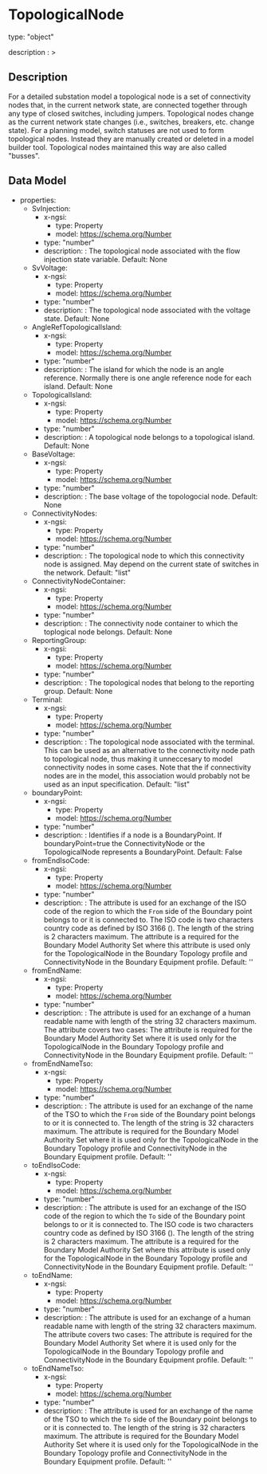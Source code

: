 # TopologicalNode
type: "object"
description : >
## Description
For a detailed substation model a topological node is a set of connectivity nodes that, in the current network state, are connected together through any type of closed switches, including  jumpers. Topological nodes change as the current network state changes (i.e., switches, breakers, etc. change state). For a planning model, switch statuses are not used to form topological nodes. Instead they are manually created or deleted in a model builder tool. Topological nodes maintained this way are also called "busses".

## Data Model
  - properties:
    - SvInjection:
      - x-ngsi:
        - type: Property
        - model: https://schema.org/Number
      - type: "number"
      - description: : The topological node associated with the flow injection state variable. Default: None
    - SvVoltage:
      - x-ngsi:
        - type: Property
        - model: https://schema.org/Number
      - type: "number"
      - description: : The topological node associated with the voltage state. Default: None
    - AngleRefTopologicalIsland:
      - x-ngsi:
        - type: Property
        - model: https://schema.org/Number
      - type: "number"
      - description: : The island for which the node is an angle reference.   Normally there is one angle reference node for each island. Default: None
    - TopologicalIsland:
      - x-ngsi:
        - type: Property
        - model: https://schema.org/Number
      - type: "number"
      - description: : A topological node belongs to a topological island. Default: None
    - BaseVoltage:
      - x-ngsi:
        - type: Property
        - model: https://schema.org/Number
      - type: "number"
      - description: : The base voltage of the topologocial node. Default: None
    - ConnectivityNodes:
      - x-ngsi:
        - type: Property
        - model: https://schema.org/Number
      - type: "number"
      - description: : The topological node to which this connectivity node is assigned.  May depend on the current state of switches in the network. Default: "list"
    - ConnectivityNodeContainer:
      - x-ngsi:
        - type: Property
        - model: https://schema.org/Number
      - type: "number"
      - description: : The connectivity node container to which the toplogical node belongs. Default: None
    - ReportingGroup:
      - x-ngsi:
        - type: Property
        - model: https://schema.org/Number
      - type: "number"
      - description: : The topological nodes that belong to the reporting group. Default: None
    - Terminal:
      - x-ngsi:
        - type: Property
        - model: https://schema.org/Number
      - type: "number"
      - description: : The topological node associated with the terminal.   This can be used as an alternative to the connectivity node path to topological node, thus making it unneccesary to model connectivity nodes in some cases.   Note that the if connectivity nodes are in the model, this association would probably not be used as an input specification. Default: "list"
    - boundaryPoint:
      - x-ngsi:
        - type: Property
        - model: https://schema.org/Number
      - type: "number"
      - description: : Identifies if a node is a BoundaryPoint. If boundaryPoint=true the ConnectivityNode or the TopologicalNode represents a BoundaryPoint. Default: False
    - fromEndIsoCode:
      - x-ngsi:
        - type: Property
        - model: https://schema.org/Number
      - type: "number"
      - description: : The attribute is used for an exchange of the ISO code of the region to which the `From` side of the Boundary point belongs to or it is connected to. The ISO code is two characters country code as defined by ISO 3166 (). The length of the string is 2 characters maximum. The attribute is a required for the Boundary Model Authority Set where this attribute is used only for the TopologicalNode in the Boundary Topology profile and ConnectivityNode in the Boundary Equipment profile. Default: ''
    - fromEndName:
      - x-ngsi:
        - type: Property
        - model: https://schema.org/Number
      - type: "number"
      - description: : The attribute is used for an exchange of a human readable name with length of the string 32 characters maximum. The attribute covers two cases:  The attribute is required for the Boundary Model Authority Set where it is used only for the TopologicalNode in the Boundary Topology profile and ConnectivityNode in the Boundary Equipment profile. Default: ''
    - fromEndNameTso:
      - x-ngsi:
        - type: Property
        - model: https://schema.org/Number
      - type: "number"
      - description: : The attribute is used for an exchange of the name of the TSO to which the `From` side of the Boundary point belongs to or it is connected to. The length of the string is 32 characters maximum. The attribute is required for the Boundary Model Authority Set where it is used only for the TopologicalNode in the Boundary Topology profile and ConnectivityNode in the Boundary Equipment profile. Default: ''
    - toEndIsoCode:
      - x-ngsi:
        - type: Property
        - model: https://schema.org/Number
      - type: "number"
      - description: : The attribute is used for an exchange of the ISO code of the region to which the `To` side of the Boundary point belongs to or it is connected to. The ISO code is two characters country code as defined by ISO 3166 (). The length of the string is 2 characters maximum. The attribute is a required for the Boundary Model Authority Set where this attribute is used only for the TopologicalNode in the Boundary Topology profile and ConnectivityNode in the Boundary Equipment profile. Default: ''
    - toEndName:
      - x-ngsi:
        - type: Property
        - model: https://schema.org/Number
      - type: "number"
      - description: : The attribute is used for an exchange of a human readable name with length of the string 32 characters maximum. The attribute covers two cases:  The attribute is required for the Boundary Model Authority Set where it is used only for the TopologicalNode in the Boundary Topology profile and ConnectivityNode in the Boundary Equipment profile. Default: ''
    - toEndNameTso:
      - x-ngsi:
        - type: Property
        - model: https://schema.org/Number
      - type: "number"
      - description: : The attribute is used for an exchange of the name of the TSO to which the `To` side of the Boundary point belongs to or it is connected to. The length of the string is 32 characters maximum. The attribute is required for the Boundary Model Authority Set where it is used only for the TopologicalNode in the Boundary Topology profile and ConnectivityNode in the Boundary Equipment profile. Default: ''
